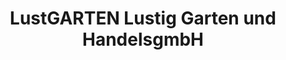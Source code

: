 ---
title: "LustGARTEN Lustig Garten und HandelsgmbH"
url: /klagenfurt-am-woerthersee/lustgarten-lustig-garten-und-handelsgmbh/
shop: Garten-Center
---